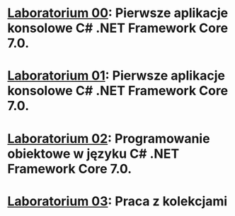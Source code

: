 # [Laboratorium 00](https://github.com/p4trvcja/CSharp_projects/tree/main/lab0): Pierwsze aplikacje konsolowe C# .NET Framework Core 7.0.
# [Laboratorium 01](https://github.com/p4trvcja/CSharp_projects/tree/main/lab1): Pierwsze aplikacje konsolowe C# .NET Framework Core 7.0.
# [Laboratorium 02](https://github.com/p4trvcja/CSharp_projects/tree/main/lab2): Programowanie obiektowe w języku C# .NET Framework Core 7.0.
# [Laboratorium 03](https://github.com/p4trvcja/CSharp_projects/tree/main/lab3): Praca z kolekcjami
